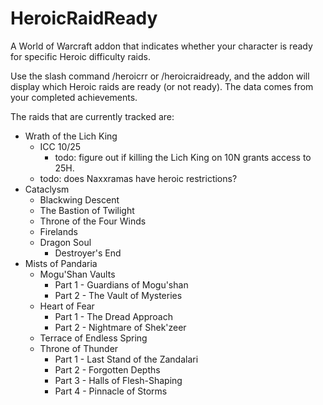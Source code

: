 HeroicRaidReady
=====================

A World of Warcraft addon that indicates whether your character is ready for specific Heroic difficulty raids.

Use the slash command /heroicrr or /heroicraidready, and the addon will display which Heroic raids are ready
(or not ready). The data comes from your completed achievements.

The raids that are currently tracked are:

* Wrath of the Lich King
  * ICC 10/25
    * todo: figure out if killing the Lich King on 10N grants access to 25H.
  * todo: does Naxxramas have heroic restrictions?
* Cataclysm
  * Blackwing Descent
  * The Bastion of Twilight
  * Throne of the Four Winds
  * Firelands
  * Dragon Soul
    * Destroyer's End
* Mists of Pandaria
  * Mogu'Shan Vaults
    * Part 1 - Guardians of Mogu'shan
    * Part 2 - The Vault of Mysteries
  * Heart of Fear
    * Part 1 - The Dread Approach
    * Part 2 - Nightmare of Shek'zeer
  * Terrace of Endless Spring
  * Throne of Thunder
    * Part 1 - Last Stand of the Zandalari
    * Part 2 - Forgotten Depths
    * Part 3 - Halls of Flesh-Shaping
    * Part 4 - Pinnacle of Storms
